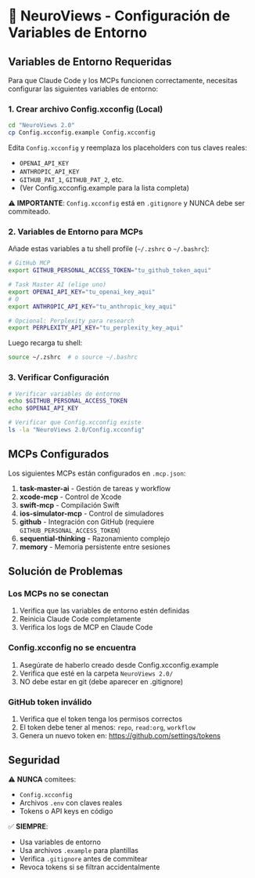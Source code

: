 # 🔐 NeuroViews - Configuración de Variables de Entorno

## Variables de Entorno Requeridas

Para que Claude Code y los MCPs funcionen correctamente, necesitas configurar las siguientes variables de entorno:

### 1. Crear archivo Config.xcconfig (Local)

```bash
cd "NeuroViews 2.0"
cp Config.xcconfig.example Config.xcconfig
```

Edita `Config.xcconfig` y reemplaza los placeholders con tus claves reales:
- `OPENAI_API_KEY`
- `ANTHROPIC_API_KEY`
- `GITHUB_PAT_1`, `GITHUB_PAT_2`, etc.
- (Ver Config.xcconfig.example para la lista completa)

⚠️ **IMPORTANTE**: `Config.xcconfig` está en `.gitignore` y NUNCA debe ser commiteado.

### 2. Variables de Entorno para MCPs

Añade estas variables a tu shell profile (`~/.zshrc` o `~/.bashrc`):

```bash
# GitHub MCP
export GITHUB_PERSONAL_ACCESS_TOKEN="tu_github_token_aqui"

# Task Master AI (elige uno)
export OPENAI_API_KEY="tu_openai_key_aqui"
# O
export ANTHROPIC_API_KEY="tu_anthropic_key_aqui"

# Opcional: Perplexity para research
export PERPLEXITY_API_KEY="tu_perplexity_key_aqui"
```

Luego recarga tu shell:
```bash
source ~/.zshrc  # o source ~/.bashrc
```

### 3. Verificar Configuración

```bash
# Verificar variables de entorno
echo $GITHUB_PERSONAL_ACCESS_TOKEN
echo $OPENAI_API_KEY

# Verificar que Config.xcconfig existe
ls -la "NeuroViews 2.0/Config.xcconfig"
```

## MCPs Configurados

Los siguientes MCPs están configurados en `.mcp.json`:

1. **task-master-ai** - Gestión de tareas y workflow
2. **xcode-mcp** - Control de Xcode
3. **swift-mcp** - Compilación Swift
4. **ios-simulator-mcp** - Control de simuladores
5. **github** - Integración con GitHub (requiere `GITHUB_PERSONAL_ACCESS_TOKEN`)
6. **sequential-thinking** - Razonamiento complejo
7. **memory** - Memoria persistente entre sesiones

## Solución de Problemas

### Los MCPs no se conectan
1. Verifica que las variables de entorno estén definidas
2. Reinicia Claude Code completamente
3. Verifica los logs de MCP en Claude Code

### Config.xcconfig no se encuentra
1. Asegúrate de haberlo creado desde Config.xcconfig.example
2. Verifica que esté en la carpeta `NeuroViews 2.0/`
3. NO debe estar en git (debe aparecer en .gitignore)

### GitHub token inválido
1. Verifica que el token tenga los permisos correctos
2. El token debe tener al menos: `repo`, `read:org`, `workflow`
3. Genera un nuevo token en: https://github.com/settings/tokens

## Seguridad

⚠️ **NUNCA** comitees:
- `Config.xcconfig`
- Archivos `.env` con claves reales
- Tokens o API keys en código

✅ **SIEMPRE**:
- Usa variables de entorno
- Usa archivos `.example` para plantillas
- Verifica `.gitignore` antes de commitear
- Revoca tokens si se filtran accidentalmente
